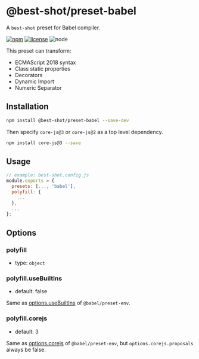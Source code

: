 # @best-shot/preset-babel

A `best-shot` preset for Babel compiler.

[npm-url]: https://www.npmjs.com/package/@best-shot/preset-babel
[npm-badge]: https://img.shields.io/npm/v/@best-shot/preset-babel.svg?style=flat-square&logo=npm
[github-url]: https://github.com/Airkro/best-shot/tree/master/packages/preset-babel
[node-badge]: https://img.shields.io/node/v/@best-shot/preset-babel.svg?style=flat-square&colorB=green&logo=node.js
[license-badge]: https://img.shields.io/npm/l/@best-shot/preset-babel.svg?style=flat-square&colorB=blue&logo=github

[![npm][npm-badge]][npm-url]
[![license][license-badge]][github-url]
![node][node-badge]

This preset can transform:

- ECMAScript 2018 syntax
- Class static properties
- Decorators
- Dynamic Import
- Numeric Separator

## Installation

```bash
npm install @best-shot/preset-babel --save-dev
```

Then specify `core-js@3` or `core-js@2` as a top level dependency.

```bash
npm install core-js@3 --save
```

## Usage

```js
// example: best-shot.config.js
module.exports = {
  presets: [..., 'babel'],
  polyfill: {
    ...
  },
  ...
};
```

## Options

### polyfill

- type: `object`

### polyfill.useBuiltIns

- default: false

Same as [options.useBuiltIns](https://babeljs.io/docs/en/next/babel-preset-env#usebuiltins) of `@babel/preset-env`.

### polyfill.corejs

- default: 3

Same as [options.corejs](https://babeljs.io/docs/en/next/babel-preset-env#corejs) of `@babel/preset-env`, but `options.corejs.proposals` always be false.
